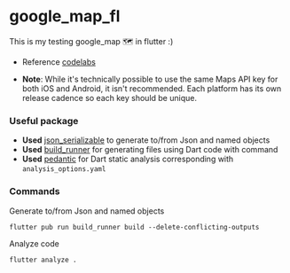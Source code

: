 # google_map_fl

This is my testing google_map 🗺 in flutter :)

- Reference [codelabs](https://codelabs.developers.google.com/codelabs/google-maps-in-flutter/#0)

- **Note**: While it's technically possible to use the same Maps API key for both iOS and Android, it isn't recommended. Each platform has its own release cadence so each key should be unique.
  
### Useful package
- **Used** [json_serializable](https://pub.dev/packages/json_serializable) to generate to/from Json and named objects
- **Used** [build_runner](https://pub.dev/packages/build_runner) for generating files using Dart code with command
- **Used** [pedantic](https://pub.dev/packages/pedantic) for Dart static analysis corresponding with ```analysis_options.yaml```

### Commands
<p>Generate to/from Json and named objects</p>

```
flutter pub run build_runner build --delete-conflicting-outputs
```
<p>Analyze code</p>

```flutter analyze .```
